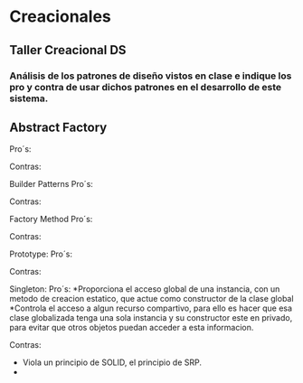 # Creacionales
## Taller Creacional DS
### Análisis de los patrones de diseño vistos en clase e indique los pro y contra de usar dichos patrones en el desarrollo de este sistema.

## Abstract Factory
Pro´s:

Contras:

Builder Patterns
Pro´s:

Contras:


Factory Method
Pro´s:

Contras:


Prototype:
Pro´s:

Contras:

Singleton:
Pro´s:
*Proporciona el acceso global de una instancia, con un metodo de creacion estatico, que actue como constructor de la clase global
*Controla el acceso a algun recurso compartivo, para ello es hacer que esa clase globalizada tenga una sola instancia y su constructor este en privado, para evitar que otros objetos puedan acceder a esta informacion.

Contras:
* Viola un principio de SOLID, el principio de SRP.
* 
